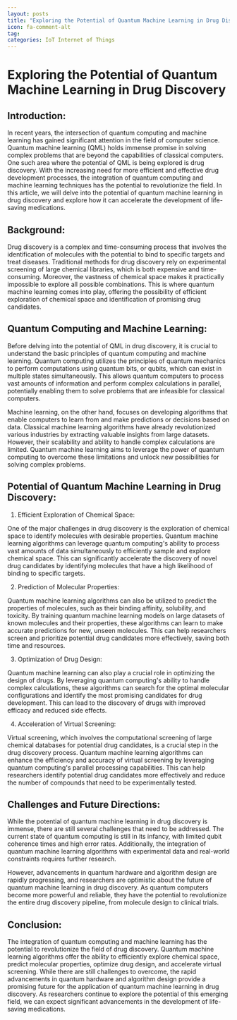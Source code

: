 ```yaml
---
layout: posts
title: "Exploring the Potential of Quantum Machine Learning in Drug Discovery"
icon: fa-comment-alt
tag:      
categories: IoT Internet of Things
---
```



# Exploring the Potential of Quantum Machine Learning in Drug Discovery

## Introduction:

In recent years, the intersection of quantum computing and machine learning has gained significant attention in the field of computer science. Quantum machine learning (QML) holds immense promise in solving complex problems that are beyond the capabilities of classical computers. One such area where the potential of QML is being explored is drug discovery. With the increasing need for more efficient and effective drug development processes, the integration of quantum computing and machine learning techniques has the potential to revolutionize the field. In this article, we will delve into the potential of quantum machine learning in drug discovery and explore how it can accelerate the development of life-saving medications.

## Background:

Drug discovery is a complex and time-consuming process that involves the identification of molecules with the potential to bind to specific targets and treat diseases. Traditional methods for drug discovery rely on experimental screening of large chemical libraries, which is both expensive and time-consuming. Moreover, the vastness of chemical space makes it practically impossible to explore all possible combinations. This is where quantum machine learning comes into play, offering the possibility of efficient exploration of chemical space and identification of promising drug candidates.

## Quantum Computing and Machine Learning:

Before delving into the potential of QML in drug discovery, it is crucial to understand the basic principles of quantum computing and machine learning. Quantum computing utilizes the principles of quantum mechanics to perform computations using quantum bits, or qubits, which can exist in multiple states simultaneously. This allows quantum computers to process vast amounts of information and perform complex calculations in parallel, potentially enabling them to solve problems that are infeasible for classical computers.

Machine learning, on the other hand, focuses on developing algorithms that enable computers to learn from and make predictions or decisions based on data. Classical machine learning algorithms have already revolutionized various industries by extracting valuable insights from large datasets. However, their scalability and ability to handle complex calculations are limited. Quantum machine learning aims to leverage the power of quantum computing to overcome these limitations and unlock new possibilities for solving complex problems.

## Potential of Quantum Machine Learning in Drug Discovery:

1. Efficient Exploration of Chemical Space:

One of the major challenges in drug discovery is the exploration of chemical space to identify molecules with desirable properties. Quantum machine learning algorithms can leverage quantum computing's ability to process vast amounts of data simultaneously to efficiently sample and explore chemical space. This can significantly accelerate the discovery of novel drug candidates by identifying molecules that have a high likelihood of binding to specific targets.

2. Prediction of Molecular Properties:

Quantum machine learning algorithms can also be utilized to predict the properties of molecules, such as their binding affinity, solubility, and toxicity. By training quantum machine learning models on large datasets of known molecules and their properties, these algorithms can learn to make accurate predictions for new, unseen molecules. This can help researchers screen and prioritize potential drug candidates more effectively, saving both time and resources.

3. Optimization of Drug Design:

Quantum machine learning can also play a crucial role in optimizing the design of drugs. By leveraging quantum computing's ability to handle complex calculations, these algorithms can search for the optimal molecular configurations and identify the most promising candidates for drug development. This can lead to the discovery of drugs with improved efficacy and reduced side effects.

4. Acceleration of Virtual Screening:

Virtual screening, which involves the computational screening of large chemical databases for potential drug candidates, is a crucial step in the drug discovery process. Quantum machine learning algorithms can enhance the efficiency and accuracy of virtual screening by leveraging quantum computing's parallel processing capabilities. This can help researchers identify potential drug candidates more effectively and reduce the number of compounds that need to be experimentally tested.

## Challenges and Future Directions:

While the potential of quantum machine learning in drug discovery is immense, there are still several challenges that need to be addressed. The current state of quantum computing is still in its infancy, with limited qubit coherence times and high error rates. Additionally, the integration of quantum machine learning algorithms with experimental data and real-world constraints requires further research.

However, advancements in quantum hardware and algorithm design are rapidly progressing, and researchers are optimistic about the future of quantum machine learning in drug discovery. As quantum computers become more powerful and reliable, they have the potential to revolutionize the entire drug discovery pipeline, from molecule design to clinical trials.

## Conclusion:

The integration of quantum computing and machine learning has the potential to revolutionize the field of drug discovery. Quantum machine learning algorithms offer the ability to efficiently explore chemical space, predict molecular properties, optimize drug design, and accelerate virtual screening. While there are still challenges to overcome, the rapid advancements in quantum hardware and algorithm design provide a promising future for the application of quantum machine learning in drug discovery. As researchers continue to explore the potential of this emerging field, we can expect significant advancements in the development of life-saving medications.